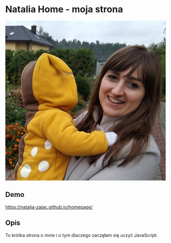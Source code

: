 # Natalia Home - moja strona

![Natalia Zając](image/natalia.jpg)

## Demo
https://natalia-zajac.github.io/homepage/

## Opis
To krótka strona o mnie i o tym dlaczego zaczęłam się uczyć JavaScript.


